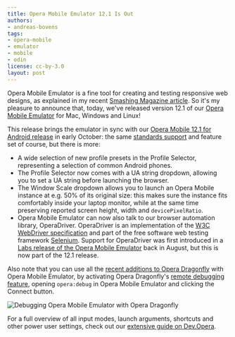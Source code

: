 ```yaml
---
title: Opera Mobile Emulator 12.1 Is Out
authors:
- andreas-bovens
tags:
- opera-mobile
- emulator
- mobile
- odin
license: cc-by-3.0
layout: post
---
```


<p>Opera Mobile Emulator is a fine tool for creating and testing responsive web designs, as explained in my recent <a href="http://mobile.smashingmagazine.com/2012/08/30/responsive-designs-opera-mobile-emulator/">Smashing Magazine article</a>. So it&#39;s my pleasure to announce that, today, we&#39;ve released version 12.1 of our <a href="http://www.opera.com/developer/tools/mobile/">Opera Mobile Emulator</a> for Mac, Windows and Linux!</p>

<p>This release brings the emulator in sync with our <a href="https://play.google.com/store/apps/details?id=com.opera.browser&amp;hl=en">Opera Mobile 12.1 for Android release</a> in early October: the same <a href="http://www.opera.com/docs/specs/productspecs/">standards support</a> and feature set of course, but there is more:</p>
<ul>
<li>A wide selection of new profile presets in the Profile Selector, representing a selection of common Android phones.</li>
<li>The Profile Selector now comes with a UA string dropdown, allowing you to set a UA string before launching the browser.</li>
<li>The Window Scale dropdown allows you to launch an Opera Mobile instance at e.g. 50% of its original size: this makes sure the instance fits comfortably inside your laptop monitor, while at the same time preserving reported screen height, width and <code>devicePixelRatio</code>.</li>
<li>Opera Mobile Emulator can now also talk to our browser automation library, OperaDriver. OperaDriver is an implementation of the <a href="http://dvcs.w3.org/hg/webdriver/raw-file/tip/webdriver-spec.html">W3C WebDriver specification</a> and part of the free software web testing framework <a href="http://seleniumhq.org/">Selenium</a>. Support for OperaDriver was first introduced in a <a href="http://dev.opera.com/articles/view/introducing-mobile-browser-automation/">Labs release of the Opera Mobile Emulator</a> back in August, but this is now part of the 12.1 release.</li>
</ul>

<p>Also note that you can use all the <a href="http://my.opera.com/dragonfly/blog/">recent additions to Opera Dragonfly</a> with Opera Mobile Emulator, by activating Opera Dragonfly&#39;s <a href="http://www.opera.com/dragonfly/documentation/remote/">remote debugging feature</a>, opening <code>opera:debug</code> in Opera Mobile Emulator and clicking the Connect button.</p>

<img src="{{ page.id }}/debugging.png" alt="Debugging Opera Mobile Emulator with Opera Dragonfly" style="clear: left;" />

<p>For a full overview of all input modes, launch arguments, shortcuts and other power user settings, check out our <a href="http://dev.opera.com/articles/view/opera-mobile-emulator/">extensive guide on Dev.Opera</a>.</p>
